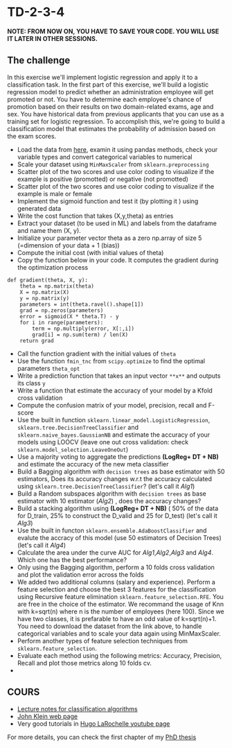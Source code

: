 # TD-2-3-4

**NOTE: FROM NOW ON, YOU HAVE TO SAVE YOUR CODE. YOU WILL USE IT LATER IN OTHER SESSIONS.**

The challenge
-------------

In this exercise we'll implement logistic regression and apply it to a classification task. 
In the first part of this exercise, we'll build a logistic regression model to predict whether an administration employee will get promoted or not. You have to determine each employee's chance of promotion based on their results on two domain-related exams, age and sex. You have historical data from previous applicants that you can use as a training set for logistic regression. To accomplish this, we're going to build a classification model that estimates the probability of admission based on the exam scores.


- Load the data from [here](https://drive.google.com/file/d/1vIqw8_A2Zx_Qw3QNAmIApFFh-7MPnkdB/view?usp=sharing), examin it using pandas methods, check your variable types and convert categorical variables to numerical 
- Scale your dataset using `MinMaxScaler` from `sklearn.preprocessing`
- Scatter plot of the two scores and use color coding to visualize if the example is positive (promotted) or negative (not promotted)
- Scatter plot of the two scores and use color coding to visualize if the example is male or female 
- Implement the sigmoid function and test it (by plotting it ) using generated data
- Write the cost function that takes (X,y,theta) as entries
- Extract your dataset (to be used in ML) and labels from the dataframe and name them (X, y).
- Initialize your parameter vector theta as a zero np.array of size 5 (=dimension of your data + 1 (bias))
- Compute the initial cost (with initial values of theta) 
- Copy the function below in your code. It computes the gradient during the optimization process
```
def gradient(theta, X, y):
    theta = np.matrix(theta)
    X = np.matrix(X)
    y = np.matrix(y)
    parameters = int(theta.ravel().shape[1])
    grad = np.zeros(parameters)
    error = sigmoid(X * theta.T) - y
    for i in range(parameters):
        term = np.multiply(error, X[:,i])
        grad[i] = np.sum(term) / len(X)
    return grad
```
 - Call the function gradient with the initial values of `theta`
 - Use the function `fmin_tnc` from `scipy.optimize` to find the optimal parameters `theta_opt`
 - Write a prediction function that takes an input vector `**x**` and outputs its class `y`
 - Write a function that estimate the accuracy of your model by a Kfold cross validation
 - Compute the confusion matrix of your model, precision, recall and F-score
 - Use the built in function `sklearn.linear_model.LogisticRegression`, `sklearn.tree.DecisionTreeClassifier` and `sklearn.naive_bayes.GaussianNB`
 and estimate the accuracy of your models using LOOCV (leave one out cross validation: check `sklearn.model_selection.LeaveOneOut`)
 - Use a majority voting to aggregate the predictions **(LogReg+ DT + NB)** and estimate the accuracy of the new meta classifier 
 - Build a Bagging algorithm with `decision trees` as base estimator with 50 estimators, Does its accuracy changes w.r.t the accuracy calculated using `sklearn.tree.DecisionTreeClassifier`? (let's call it *Alg1*)
 - Build a Random subspaces algorithm with `decision trees` as base estimator with 10 estimator (*Alg2*) , does the accuracy changes?
 - Build a stacking algorithm using **(LogReg+ DT + NB)** ( 50% of the data for D_train, 25% to construct the D_valid and 25 for D_test) (let's call it *Alg3*)
 - Use the built in functon `sklearn.ensemble.AdaBoostClassifier` and evalute the accracy of this model (use 50 estimators of Decision Trees) (let's call it *Alg4*)
 - Calculate the area under the curve AUC for *Alg1*,*Alg2*,*Alg3* and *Alg4*. Which one has the best performance?
 - Only using the Bagging algorithm, perform a 10 folds cross validation and plot the validation error across the folds
 - We added two additional columns (salary and experience). Perform a feature selection and choose the best 3 features for the classification using 
 Recursive feature elimination `sklearn.feature_selection.RFE`. You are free in the choice of the estimator. 
 We recommand the usage of Knn with k=sqrt(n) where n is the number of employees (here 100). Since we have two classes, it is prefarable to have an odd value of k=sqrt(n)+1.
 You need to download the dataset from the link above, to handle categorical variables and to scale your data again using MinMaxScaler.
 - Perform another types of feature selection techniques from `sklearn.feature_selection`. 
 - Evaluate each method using the following metrics: Accuracy, Precision, Recall and plot those metrics along 10 folds cv. 
 -




COURS
-----
- [Lecture notes for classification algorithms](https://drive.google.com/file/d/1oGU6CuWIe4UZIFJQti2TFYjH-7kBws8O/view?usp=sharing)
- [John Klein web page](https://john-klein.github.io/)
- Very good tutorials in [Hugo LaRochelle youtube page](https://www.youtube.com/user/hugolarochelle)

For more details, you can check the first chapter of my [PhD thesis](https://drive.google.com/file/d/1QMci-0gAHPBeMn9L-2pRpbLeXROw5A8I/view?usp=sharing)

